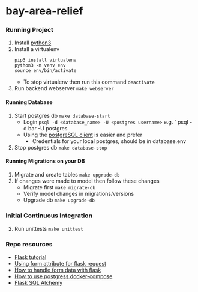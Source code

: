 # bay-area-relief 


### Running Project
1. Install [python3](https://www.python.org/downloads/)
2. Install a virtualenv
    ```
    pip3 install virtualenv
    python3 -m venv env
    source env/bin/activate
    ```
    * To stop virtualenv then run this command `deactivate`
3. Run backend webserver `make webserver`

#### Running Database
1. Start postgres db `make database-start`
    * Login `psql -d <database_name> -U <postgres username>` e.g. ` psql -d bar -U postgres
    * Using the [postgreSQL client](https://eggerapps.at/postico/) is easier and prefer
        * Credentials for your local postgres, should be in database.env
2. Stop postgres db `make database-stop`

#### Running Migrations on your DB 
1. Migrate and create tables `make upgrade-db`
2. If changes were made to model then follow these changes
    * Migrate first `make migrate-db`
    * Verify model changes in migrations/versions
    * Upgrade db `make upgrade-db`


### Initial Continuous Integration
2. Run unittests `make unittest`


### Repo resources 
* [Flask tutorial](https://flask.palletsprojects.com/en/1.1.x/tutorial/layout/)
* [Using form attribute for flask request](https://stackoverflow.com/questions/10434599/get-the-data-received-in-a-flask-request)
* [How to handle form data with flask ](https://stackoverflow.com/questions/45590988/converting-flask-form-data-to-json-only-gets-first-value)
* [How to use postgress docker-compose](https://medium.com/analytics-vidhya/getting-started-with-postgresql-using-docker-compose-34d6b808c47c)
* [Flask SQL Alchemy](https://flask-sqlalchemy.palletsprojects.com/en/2.x/models/)
